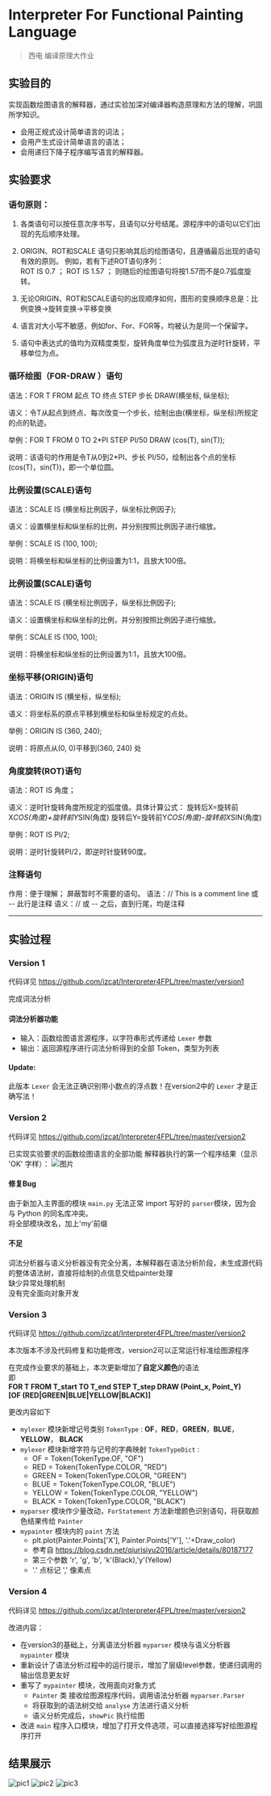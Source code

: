 # Interpreter For Functional Painting Language
> 西电 编译原理大作业

## 实验目的
实现函数绘图语言的解释器，通过实验加深对编译器构造原理和方法的理解，巩固所学知识。
 -	会用正规式设计简单语言的词法；
 -	会用产生式设计简单语言的语法；
 -	会用递归下降子程序编写语言的解释器。



## 实验要求

### 语句原则：

1. 各类语句可以按任意次序书写，且语句以分号结尾。源程序中的语句以它们出现的先后顺序处理。

2.  ORIGIN、ROT和SCALE 语句只影响其后的绘图语句，且遵循最后出现的语句有效的原则。
       例如，若有下述ROT语句序列： 	
            ROT IS 0.7 ；
            ROT IS 1.57 ；
       则随后的绘图语句将按1.57而不是0.7弧度旋转。 

3. 无论ORIGIN、ROT和SCALE语句的出现顺序如何，图形的变换顺序总是：比例变换→旋转变换→平移变换 

4. 语言对大小写不敏感，例如for、For、FOR等，均被认为是同一个保留字。 

5. 语句中表达式的值均为双精度类型，旋转角度单位为弧度且为逆时针旋转，平移单位为点。  

### 循环绘图（FOR-DRAW ）语句
  语法：FOR T FROM 起点 TO 终点 STEP 步长 DRAW(横坐标, 纵坐标);

  语义：令T从起点到终点、每次改变一个步长，绘制出由(横坐标，纵坐标)所规定的点的轨迹。

  举例：FOR T FROM 0 TO 2*PI STEP PI/50 DRAW (cos(T), sin(T));

  说明：该语句的作用是令T从0到2*PI、步长 PI/50，绘制出各个点的坐标(cos(T)，sin(T))，即一个单位圆。

### 比例设置(SCALE)语句
  语法：SCALE IS (横坐标比例因子，纵坐标比例因子);

  语义：设置横坐标和纵坐标的比例，并分别按照比例因子进行缩放。

  举例：SCALE IS (100, 100);

  说明：将横坐标和纵坐标的比例设置为1:1，且放大100倍。

### 比例设置(SCALE)语句
  语法：SCALE IS (横坐标比例因子，纵坐标比例因子);

  语义：设置横坐标和纵坐标的比例，并分别按照比例因子进行缩放。

  举例：SCALE IS (100, 100);

  说明：将横坐标和纵坐标的比例设置为1:1，且放大100倍。

### 坐标平移(ORIGIN)语句
  语法：ORIGIN IS (横坐标，纵坐标); 

  语义：将坐标系的原点平移到横坐标和纵坐标规定的点处。

  举例：ORIGIN IS (360, 240); 

  说明：将原点从(0, 0)平移到(360, 240) 处

### 角度旋转(ROT)语句
  语法：ROT  IS 角度； 

  语义：逆时针旋转角度所规定的弧度值。具体计算公式：
    旋转后X=旋转前X*COS(角度)+旋转前Y*SIN(角度) 
    旋转后Y=旋转前Y*COS(角度)-旋转前X*SIN(角度)
    
  举例：ROT IS PI/2;

  说明：逆时针旋转PI/2，即逆时针旋转90度。

### 注释语句 
  作用：便于理解；
        屏蔽暂时不需要的语句。
  语法：//  This is a comment line 
        或   --  此行是注释 
  语义：// 或 -- 之后，直到行尾，均是注释



-------



## 实验过程

### Version 1
代码详见 https://github.com/izcat/Interpreter4FPL/tree/master/version1

完成词法分析 

#### 词法分析器功能

- 输入：函数绘图语言源程序，以字符串形式传递给 `Lexer` 参数
- 输出：返回源程序进行词法分析得到的全部 Token，类型为列表

#### Update:

  此版本 `Lexer` 会无法正确识别带小数点的浮点数！在version2中的 `Lexer` 才是正确写法！


### Version 2
代码详见 https://github.com/izcat/Interpreter4FPL/tree/master/version2

已实现实验要求的函数绘图语言的全部功能
解释器执行的第一个程序结果（显示 'OK' 字样）：
![图片](https://github.com/izcat/Interpreter4FPL/blob/master/version2/0testOK.png "结果")


#### 修复Bug

  由于新加入主界面的模块 `main.py` 无法正常 import 写好的 `parser`模块，因为会与 Python 的同名库冲突。   
  将全部模块改名，加上'my'前缀

#### 不足

  词法分析器与语义分析器没有完全分离，本解释器在语法分析阶段，未生成源代码的整体语法树，直接将绘制的点信息交给painter处理  
  缺少异常处理机制  
  没有完全面向对象开发

### Version 3
代码详见 https://github.com/izcat/Interpreter4FPL/tree/master/version2

本次版本不涉及代码修复和功能修改，version2可以正常运行标准绘图源程序    
    
在完成作业要求的基础上，本次更新增加了**自定义颜色**的语法    
即    
**FOR T FROM T_start TO T_end STEP T_step DRAW (Point_x, Point_Y)**    
**[OF (RED|GREEN|BLUE|YELLOW|BLACK)]**

更改内容如下

- `mylexer` 模块新增记号类别 `TokenType` : **OF**，**RED**，**GREEN**，**BLUE**，**YELLOW**， **BLACK**
- `mylexer` 模块新增字符与记号的字典映射 `TokenTypeDict` :
  - OF = Token(TokenType.OF, "OF")
  - RED = Token(TokenType.COLOR, "RED")
  - GREEN = Token(TokenType.COLOR, "GREEN")
  - BLUE = Token(TokenType.COLOR, "BLUE")
  - YELLOW = Token(TokenType.COLOR, "YELLOW")
  - BLACK = Token(TokenType.COLOR, "BLACK")
- `myparser` 模块作少量改动，`ForStatement` 方法新增颜色识别语句，将获取颜色结果传给 `Painter` 
- `mypainter` 模块内的 `paint` 方法
  - plt.plot(Painter.Points['X'], Painter.Points['Y'], '.'+Draw_color)
  - 参考自 https://blog.csdn.net/qiurisiyu2016/article/details/80187177
  - 第三个参数  'r', 'g', 'b', 'k'(Black),'y'(Yellow) 
  - '.' 点标记  ',' 像素点

### Version 4
代码详见 https://github.com/izcat/Interpreter4FPL/tree/master/version2

改进内容：

- 在version3的基础上，分离语法分析器 `myparser` 模块与语义分析器 `mypainter` 模块
- 重新设计了语法分析过程中的运行提示，增加了层级level参数，使递归调用的输出信息更友好
- 重写了 `mypainter` 模块，改用面向对象方式
  - `Painter` 类 接收绘图源程序代码，调用语法分析器 `myparser.Parser`
  - 将获取到的语法树交给 `analyse` 方法进行语义分析
  - 语义分析完成后，`showPic` 执行绘图
- 改进 `main` 程序入口模块，增加了打开文件选项，可以直接选择写好绘图源程序打开


## 结果展示
![pic1](https://github.com/izcat/Interpreter4FPL/blob/master/test%26pic/test0.jpg)
![pic2](https://github.com/izcat/Interpreter4FPL/blob/master/test%26pic/五环.png)
![pic3](https://github.com/izcat/Interpreter4FPL/blob/master/test%26pic/几何标志.png)
